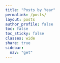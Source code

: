 ```yaml
---
title: "Posts by Year"
permalink: /posts/
layout: posts
author_profile: false
toc: false
toc_sticky: false
classes: wide
share: true
sidebar:
  nav: "get"
---
```


